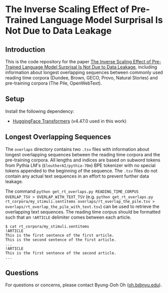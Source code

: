 # The Inverse Scaling Effect of Pre-Trained Language Model Surprisal Is Not Due to Data Leakage

## Introduction
This is the code repository for the paper [The Inverse Scaling Effect of Pre-Trained Language Model Surprisal Is Not Due to Data Leakage](https://arxiv.org/pdf/2506.01172), including information about longest overlapping sequences between commonly used reading time corpora (Dundee, Brown, GECO, Provo, Natural Stories) and pre-training corpora (The Pile, OpenWebText).

## Setup
Install the following dependency:
- [HuggingFace Transformers](https://huggingface.co/docs/transformers/installation) (v4.47.0 used in this work)

## Longest Overlapping Sequences
The `overlaps` directory contains two `.tsv` files with information about longest overlapping sequences between the reading time corpora and the pre-training corpora.
All lengths and indices are based on subword tokens from Pythia LM's (`EleutherAI/pythia-70m`) BPE tokenizer with no special tokens appended to the beginning of the sequence.
The `.tsv` files do not contain any actual text sequences in an effort to prevent further data leakage.

The command `python get_rt_overlaps.py READING_TIME_CORPUS OVERLAP_TSV > OVERLAP_WITH_TEXT_TSV` (e.g. `python get_rt_overlaps.py rt_corpora/my_stimuli.sentitems overlaps/rt_overlap_the_pile.tsv > overlaps/rt_overlap_the_pile_with_text.tsv`) can be used to retrieve the overlapping text sequences.
The reading time corpus should be formatted such that an `!ARTICLE` delimiter comes between each article.

```
$ cat rt_corpora/my_stimuli.sentitems
!ARTICLE
This is the first sentence of the first article.
This is the second sentence of the first article.
...
!ARTICLE
This is the first sentence of the second article.
...
```

## Questions
For questions or concerns, please contact Byung-Doh Oh ([oh.b@nyu.edu](mailto:oh.b@nyu.edu)).
